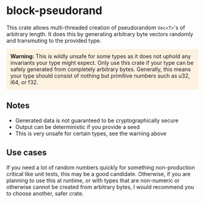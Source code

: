 # block-pseudorand

This crate allows multi-threaded creation of pseudorandom `Vec<T>`'s of arbitrary length. It does this
by generating arbitrary byte vectors randomly and transmuting to the provided type.

<p style="background:rgba(255,181,77,0.16);padding:0.75em;">
<strong>Warning:</strong> This is wildly unsafe for some types as it does not uphold any invariants your type might expect.
Only use this crate if your type can be safely generated from completely arbitrary bytes.
Generally, this means your type should consist of nothing but primitive numbers such as u32, i64, or f32.
</p>

## Notes

- Generated data is not guaranteed to be cryptographically secure
- Output can be deterministic if you provide a seed
- This is very unsafe for certain types, see the warning above

## Use cases

If you need a lot of random numbers quickly for something non-production critical like unit tests, this may be
a good candidate. Otherwise, if you are planning to use this at runtime, or with types that are non-numeric
or otherwise cannot be created from arbitrary bytes, I would recommend you to choose another, safer crate.
